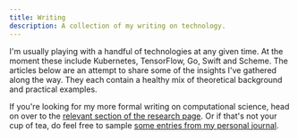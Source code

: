 ```yaml
---
title: Writing
description: A collection of my writing on technology.
---
```


I'm usually playing with a handful of technologies at any given
time. At the moment these include Kubernetes, TensorFlow, Go, Swift
and Scheme. The articles below are an attempt to share some of the
insights I've gathered along the way. They each contain a healthy mix
of theoretical background and practical examples.

If you're looking for my more formal writing on computational science,
head on over to the [relevant section of the research
page][academic-writing]. Or if that's not your cup of tea, do feel
free to sample [some entries from my personal
journal][personal-journal-featured].

[academic-writing]: /research/#writing
[personal-journal-featured]: http://emphaticallystatic.org/featured/
